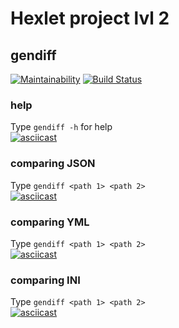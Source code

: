 # Hexlet project lvl 2
## gendiff

[![Maintainability](https://api.codeclimate.com/v1/badges/94e9f11bdc479143a70d/maintainability)](https://codeclimate.com/github/CyberHedgehog/project-lvl2-s491/maintainability)
[![Build Status](https://travis-ci.org/CyberHedgehog/project-lvl2-s491.svg?branch=master)](https://travis-ci.org/CyberHedgehog/project-lvl2-s491)

### help  
Type `gendiff -h` for help  
[![asciicast](https://asciinema.org/a/znIQDkLpjNEOF3rzajRZf6Mc0.svg)](https://asciinema.org/a/znIQDkLpjNEOF3rzajRZf6Mc0)

### comparing JSON  
Type `gendiff <path 1> <path 2>`    
[![asciicast](https://asciinema.org/a/SSUe4pfMYVTnTCe2v1VjsIZrD.svg)](https://asciinema.org/a/SSUe4pfMYVTnTCe2v1VjsIZrD)    
### comparing YML
Type `gendiff <path 1> <path 2>`  
[![asciicast](https://asciinema.org/a/bV49hX3cla5bhmywOoh0xIw0d.svg)](https://asciinema.org/a/bV49hX3cla5bhmywOoh0xIw0d)  
### comparing INI    
Type `gendiff <path 1> <path 2>`    
[![asciicast](https://asciinema.org/a/A6nkUm4997bCOcMDN3HDoycPb.svg)](https://asciinema.org/a/A6nkUm4997bCOcMDN3HDoycPb)